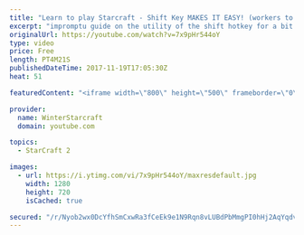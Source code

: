 ```yaml
---
title: "Learn to play Starcraft - Shift Key MAKES IT EASY! (workers to gas, waypoints, ctrl grps, moving)"
excerpt: "impromptu guide on the utility of the shift hotkey for a bit of everything"
originalUrl: https://youtube.com/watch?v=7x9pHr544oY
type: video
price: Free
length: PT4M21S
publishedDateTime: 2017-11-19T17:05:30Z
heat: 51

featuredContent: "<iframe width=\"800\" height=\"500\" frameborder=\"0\" src=\"https://www.youtube.com/embed/7x9pHr544oY\" allow=\"accelerometer; autoplay; encrypted-media; gyroscope; picture-in-picture\" allowfullscreen></iframe>"

provider:
  name: WinterStarcraft
  domain: youtube.com

topics:
  - StarCraft 2

images:
  - url: https://i.ytimg.com/vi/7x9pHr544oY/maxresdefault.jpg
    width: 1280
    height: 720
    isCached: true

secured: "/r/Nyob2wx0DcYfhSmCxwRa3fCeEk9e1N9Rqn8vLUBdPbMmgPI0hHj2AqYqdvzY5fd3qzTV8Xk+SVmNbmq767YxCrzB1FXL5aHXBxgtVVECjKpc/bfvvnra5DVD4iCrYwPDfk8xVpxSuh74usoK7sR0ysbDCRWxFpCEOlxricCF5vKLPvY7MdoH+tb0AAm5oeRMPTLHi82YST5sCxSO2fCg8E06AqpEEC1Si725RKsgxg6JpxqDmAVPkqjsBvEKBFWnPTU4ZZHoCaCeI3hnaFk36hoRXTOTRz9PfxYCQLyYP+eVh/VMupfUGnM23evxihze2ZOb0TqZdJRM5tfBqfT2qv8knwj1sRTB6NXqkXH61pfJXLjR5mJX6X7zeNZoiEFMATQvJz4dS6cz7qtxN0jY3EN8nzYnAfR7G/b5pVRc=;l8d78WBnVP/oDL+BYHRqqg=="
---
```


